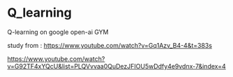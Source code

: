 # Q_learning
Q-learning on google open-ai GYM 

study from : https://www.youtube.com/watch?v=Gq1Azv_B4-4&t=383s

https://www.youtube.com/watch?v=G92TF4xYQcU&list=PLQVvvaa0QuDezJFIOU5wDdfy4e9vdnx-7&index=4
